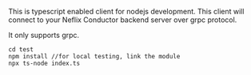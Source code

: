 This is typescript enabled client for nodejs development. This client will connect to your Neflix Conductor backend server over grpc protocol.

It only supports grpc.

```
cd test
npm install //for local testing, link the module
npx ts-node index.ts
```